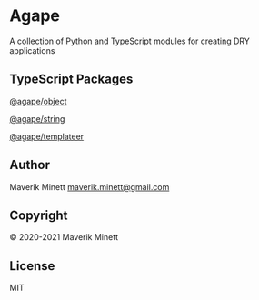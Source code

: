 # Agape

A collection of Python and TypeScript modules for creating DRY applications

## TypeScript Packages

[@agape/object](ts/object/README.md)

[@agape/string](ts/string/README.md)

[@agape/templateer](ts/templateer/README.md)


## Author

Maverik Minett  maverik.minett@gmail.com

## Copyright

© 2020-2021 Maverik Minett

## License

MIT
